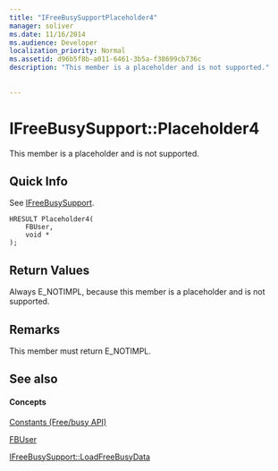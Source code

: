 ```yaml
---
title: "IFreeBusySupportPlaceholder4"
manager: soliver
ms.date: 11/16/2014
ms.audience: Developer
localization_priority: Normal
ms.assetid: d96b5f8b-a011-6461-3b5a-f38699cb736c
description: "This member is a placeholder and is not supported."
 
 
---
```


# IFreeBusySupport::Placeholder4

This member is a placeholder and is not supported.
  
## Quick Info

See [IFreeBusySupport](ifreebusysupport.md).
  
```
HRESULT Placeholder4( 
    FBUser, 
    void * 
);

```

## Return Values

Always E_NOTIMPL, because this member is a placeholder and is not supported.
  
## Remarks

This member must return E_NOTIMPL.
  
## See also

#### Concepts

[Constants (Free/busy API)](constants-free-busy-api.md)
  
[FBUser](fbuser.md)
  
[IFreeBusySupport::LoadFreeBusyData](ifreebusysupport-loadfreebusydata.md)

